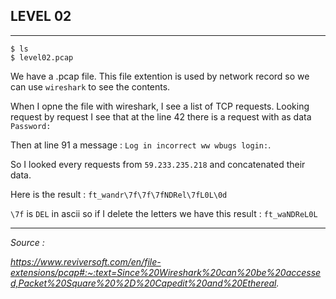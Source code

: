 ## LEVEL 02

---

```shell
$ ls
$ level02.pcap
```

We have a .pcap file. This file extention is used by network record so we can use `wireshark` to see the contents.

When I opne the file with wireshark, I see a list of TCP requests. Looking request by request I see that at the line 42 there is a request with as data `Password:`

Then at line 91 a message : `Log in incorrect ww wbugs login:`.

So I looked every requests from `59.233.235.218` and concatenated their data.

Here is the result : `ft_wandr\7f\7f\7fNDRel\7fL0L\0d`

`\7f` is `DEL` in ascii so if I delete the letters we have this result : `ft_waNDReL0L`

---

*Source :*

*https://www.reviversoft.com/en/file-extensions/pcap#:~:text=Since%20Wireshark%20can%20be%20accessed,Packet%20Square%20%2D%20Capedit%20and%20Ethereal.*
